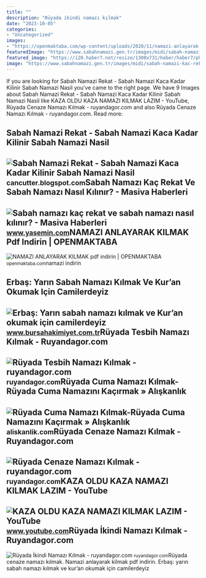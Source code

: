 ```yaml
---
title: ""
description: "Rüyada i̇kindi namazı kılmak"
date: "2023-10-05"
categories:
- "Uncategorized"
images:
- "https://openmaktaba.com/wp-content/uploads/2020/11/namazi-anlayarak-kilmak-192x300.jpg"
featuredImage: "https://www.sabahnamazi.gen.tr/images/midi/sabah-namazi-kac-rekat.jpg"
featured_image: "https://i20.haber7.net/resize/1300x731/haber/haber7/photos/2020/02/sabah_namazi_saat_kaca_kadar_kilinir_sabah_namazi_nasil_kilinir_kac_rekattir_1578307127_7414.png"
image: "https://www.sabahnamazi.gen.tr/images/midi/sabah-namazi-kac-rekat.jpg"
---
```


If you are looking for Sabah Namazi Rekat - Sabah Namazi Kaca Kadar Kilinir Sabah Namazi Nasil you've came to the right page. We have 9 Images about Sabah Namazi Rekat - Sabah Namazi Kaca Kadar Kilinir Sabah Namazi Nasil like KAZA OLDU KAZA NAMAZI KILMAK LAZIM - YouTube, Rüyada Cenaze Namazı Kılmak - ruyandagor.com and also Rüyada Cenaze Namazı Kılmak - ruyandagor.com. Read more:

Sabah Namazi Rekat - Sabah Namazi Kaca Kadar Kilinir Sabah Namazi Nasil
-----------------------------------------------------------------------

 ![Sabah Namazi Rekat - Sabah Namazi Kaca Kadar Kilinir Sabah Namazi Nasil](https://www.sabahnamazi.gen.tr/images/midi/sabah-namazi-kac-rekat.jpg) <small>cancutter.blogspot.com</small>Sabah Namazı Kaç Rekat Ve Sabah Namazı Nasıl Kılınır? - Masiva Haberleri
------------------------------------------------------------------------

 ![Sabah namazı kaç rekat ve sabah namazı nasıl kılınır? - Masiva Haberleri](https://i20.haber7.net/resize/1300x731/haber/haber7/photos/2020/02/sabah_namazi_saat_kaca_kadar_kilinir_sabah_namazi_nasil_kilinir_kac_rekattir_1578307127_7414.png) <small>www.yasemin.com</small>NAMAZI ANLAYARAK KILMAK Pdf Indirin | OPENMAKTABA
-------------------------------------------------

 ![NAMAZI ANLAYARAK KILMAK pdf indirin | OPENMAKTABA](https://openmaktaba.com/wp-content/uploads/2020/11/namazi-anlayarak-kilmak-192x300.jpg) <small>openmaktaba.com</small>namazi indirin

Erbaş: Yarın Sabah Namazı Kılmak Ve Kur’an Okumak Için Camilerdeyiz
-------------------------------------------------------------------

 ![Erbaş: Yarın sabah namazı kılmak ve Kur’an okumak için camilerdeyiz](https://www.bursahakimiyet.com.tr/static/er/erbas-yarin-sabah-namazi-kilmak-ve-kur-an-okumak-icin-camilerdeyiz-1674317108-272-x750.jpg) <small>www.bursahakimiyet.com.tr</small>Rüyada Tesbih Namazı Kılmak - Ruyandagor.com
--------------------------------------------

 ![Rüyada Tesbih Namazı Kılmak - ruyandagor.com](https://images.ruyandagor.com/2017/04/tesbih-namazi-kilmak-2217.jpg) <small>ruyandagor.com</small>Rüyada Cuma Namazı Kılmak-Rüyada Cuma Namazını Kaçırmak » Alışkanlık
--------------------------------------------------------------------

 ![Rüyada Cuma Namazı Kılmak-Rüyada Cuma Namazını Kaçırmak » Alışkanlık](https://aliskanlik.com/wp-content/uploads/2021/03/ruyada-cuma-namazi-kilmak.jpg) <small>aliskanlik.com</small>Rüyada Cenaze Namazı Kılmak - Ruyandagor.com
--------------------------------------------

 ![Rüyada Cenaze Namazı Kılmak - ruyandagor.com](https://images.ruyandagor.com/2017/04/cenaze-namazi-kilmak-2233.jpg) <small>ruyandagor.com</small>KAZA OLDU KAZA NAMAZI KILMAK LAZIM - YouTube
--------------------------------------------

 ![KAZA OLDU KAZA NAMAZI KILMAK LAZIM - YouTube](https://i.ytimg.com/vi/zNaoX83aXS4/maxresdefault.jpg) <small>www.youtube.com</small>Rüyada İkindi Namazı Kılmak - Ruyandagor.com
--------------------------------------------

 ![Rüyada İkindi Namazı Kılmak - ruyandagor.com](https://images.ruyandagor.com/2017/04/ikindi-namazi-kilmak-1659.jpg) <small>ruyandagor.com</small>Rüyada cenaze namazı kılmak. Namazi anlayarak kilmak pdf indirin. Erbaş: yarın sabah namazı kılmak ve kur’an okumak için camilerdeyiz
